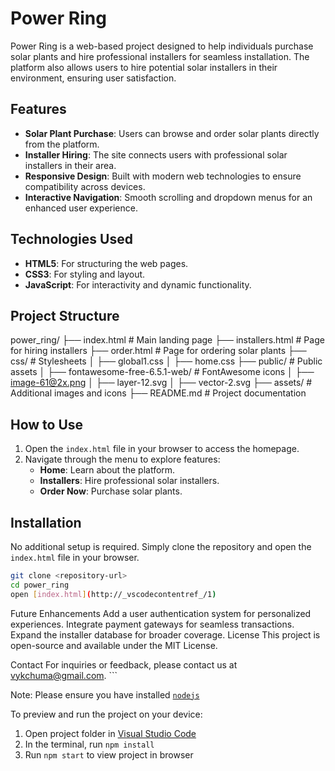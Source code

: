 # Power Ring

Power Ring is a web-based project designed to help individuals purchase solar plants and hire professional installers for seamless installation. The platform also allows users to hire potential solar installers in their environment, ensuring user satisfaction.

## Features

- **Solar Plant Purchase**: Users can browse and order solar plants directly from the platform.
- **Installer Hiring**: The site connects users with professional solar installers in their area.
- **Responsive Design**: Built with modern web technologies to ensure compatibility across devices.
- **Interactive Navigation**: Smooth scrolling and dropdown menus for an enhanced user experience.

## Technologies Used

- **HTML5**: For structuring the web pages.
- **CSS3**: For styling and layout.
- **JavaScript**: For interactivity and dynamic functionality.

## Project Structure
power_ring/ ├── index.html # Main landing page ├── installers.html # Page for hiring installers ├── order.html # Page for ordering solar plants ├── css/ # Stylesheets │ ├── global1.css │ ├── home.css ├── public/ # Public assets │ ├── fontawesome-free-6.5.1-web/ # FontAwesome icons │ ├── image-61@2x.png │ ├── layer-12.svg │ ├── vector-2.svg ├── assets/ # Additional images and icons ├── README.md # Project documentation

## How to Use

1. Open the `index.html` file in your browser to access the homepage.
2. Navigate through the menu to explore features:
   - **Home**: Learn about the platform.
   - **Installers**: Hire professional solar installers.
   - **Order Now**: Purchase solar plants.

## Installation

No additional setup is required. Simply clone the repository and open the `index.html` file in your browser.

```bash
git clone <repository-url>
cd power_ring
open [index.html](http://_vscodecontentref_/1)
```

Future Enhancements
Add a user authentication system for personalized experiences.
Integrate payment gateways for seamless transactions.
Expand the installer database for broader coverage.
License
This project is open-source and available under the MIT License.

Contact
For inquiries or feedback, please contact us at vykchuma@gmail.com. ```

Note: Please ensure you have installed <code><a href="https://nodejs.org/en/download/">nodejs</a></code>

To preview and run the project on your device:
1) Open project folder in <a href="https://code.visualstudio.com/download">Visual Studio Code</a>
2) In the terminal, run `npm install`
3) Run `npm start` to view project in browser


